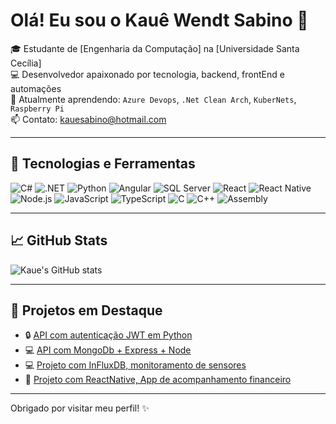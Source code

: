 # Olá! Eu sou o Kauê Wendt Sabino 👋

🎓 Estudante de [Engenharia da Computação] na [Universidade Santa Cecília]  
💻 Desenvolvedor apaixonado por tecnologia, backend, frontEnd e automações  
🌱 Atualmente aprendendo: `Azure Devops`, `.Net Clean Arch`, `KuberNets`, `Raspberry Pi`  
📫 Contato: kauesabino@hotmail.com  

---

## 🚀 Tecnologias e Ferramentas

![C#](https://img.shields.io/badge/-C%23-239120?style=flat-square&logo=c-sharp&logoColor=white)
![.NET](https://img.shields.io/badge/-.NET-512BD4?style=flat-square&logo=dotnet&logoColor=white)
![Python](https://img.shields.io/badge/-Python-3776AB?style=flat-square&logo=python&logoColor=white)
![Angular](https://img.shields.io/badge/-Angular-DD0031?style=flat-square&logo=angular&logoColor=white)
![SQL Server](https://img.shields.io/badge/-SQL_Server-CC2927?style=flat-square&logo=microsoft-sql-server&logoColor=white)
![React](https://img.shields.io/badge/-React-61DAFB?style=flat-square&logo=react&logoColor=black)
![React Native](https://img.shields.io/badge/-React_Native-61DAFB?style=flat-square&logo=react&logoColor=black)
![Node.js](https://img.shields.io/badge/-Node.js-339933?style=flat-square&logo=node.js&logoColor=white)
![JavaScript](https://img.shields.io/badge/-JavaScript-F7DF1E?style=flat-square&logo=javascript&logoColor=black)
![TypeScript](https://img.shields.io/badge/-TypeScript-3178C6?style=flat-square&logo=typescript&logoColor=white)
![C](https://img.shields.io/badge/-C-00599C?style=flat-square&logo=c&logoColor=white)
![C++](https://img.shields.io/badge/-C++-00599C?style=flat-square&logo=c%2B%2B&logoColor=white)
![Assembly](https://img.shields.io/badge/-Assembly-6E4C13?style=flat-square&logoColor=white)

---

## 📈 GitHub Stats

![Kaue's GitHub stats](https://github-readme-stats.vercel.app/api?username=DevKaue&show_icons=true&theme=dracula)

---

## 📝 Projetos em Destaque

- 🔒 [API com autenticação JWT em Python](https://github.com/DevKaue/API_Login_Python) 
- 💻 [API com MongoDb + Express + Node](https://github.com/DevKaue/Curso_Udemy_Node)  
- 💻 [Projeto com InFluxDB, monitoramento de sensores](https://github.com/DevKaue/APIMVC-INFLUXDB)
- 📱  [Projeto com ReactNative, App de acompanhamento financeiro](https://github.com/DevKaue/React-Native-para-devs-React)
---

Obrigado por visitar meu perfil! ✨  
